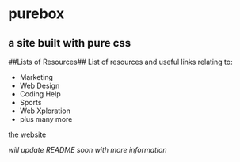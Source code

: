# purebox
 a site built with pure css
----

##Lists of Resources##
List of resources and useful links relating to:
- Marketing
- Web Design
- Coding Help
- Sports
- Web Xploration
- plus many more

[the website](https://baksterism.github.io/purebox/)

_will update README soon with more information_
